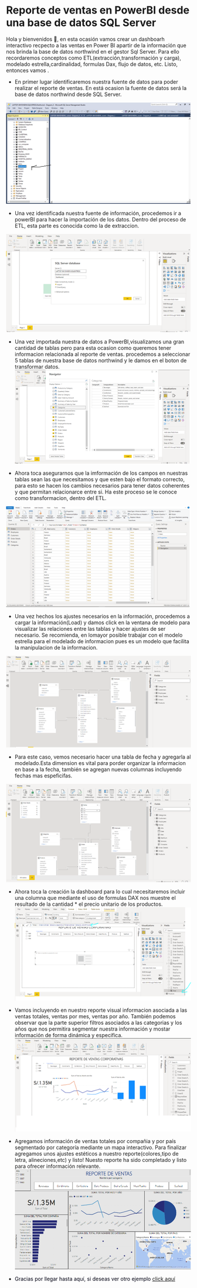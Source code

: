 # Reporte de ventas en PowerBI desde una base de datos SQL Server

Hola y bienvenidos :wave:, en esta ocasión vamos crear un dashboarh interactivo recpecto a las ventas en Power BI apartir de la información que nos brinda la base de datos northwind en el gestor Sql Server.
Para ello recordaremos conceptos como ETL(extracción,transformación y carga), modelado estrella,cardinalidad, formulas Dax, flujo de datos, etc. Listo, entonces vamos
.

- En primer lugar identificaremos nuestra fuente de datos para poder realizar el reporte de ventas. En está ocasion la fuente de datos será la base de datos northwind desde SQL Server.
 
![pagina de sql](20.png)

- Una vez identificada nuestra fuente de información, procedemos ir a powerBI para hacer la importación de los datos. Dentro del proceso de ETL, esta parte es conocida como la de extraccion. 

![Importacion de bd](21.png)

- Una vez importada nuestra de datos a PowerBI,visualizamos una gran cantidad de tablas pero para esta ocasion como queremos tener informacion relacionada al reporte de ventas. procedemos a seleccionar 5 tablas de nuestra base de datos northwind y le damos en el boton de transformar datos.
![Seleccion de tablas](23seleccion%20de%20tablas%20a%20trabajar.png)

- Ahora toca asegurarnos que la imformación de los campos en nuestras tablas sean las que necesitamos y que esten bajo el formato correcto, para esto se hacen los cambios necesarios para tener datos coherentes y que permitan relacionarce entre si. Ha este proceso se le conoce como transformacion, dentro del ETL.

![Transformacion de la informacion](24Tratamiento%20de%20los%20datos.png)

- Una vez hechos los ajustes necesarios en la información, procedemos a cargar la información(Load) y damos click en la ventana de modelo para visualizar las relaciones entre las tablas y hacer ajustes de ser necesario. Se recomienda, en lomayor posible trabajar con el modelo estrella para el modelado de informacion pues es un modelo que facilita la manipulacion de la informacion.

![Relaciones entre tablas](25%20relacion%20de%20tablas.png)

- Para este caso, vemos necesario hacer una tabla de fecha y agregarla al modelado.Esta dimension es vital para porder organizar la informacion en base a la fecha, también se agregan nuevas columnas incluyendo fechas mas espeficifas.

![Tabla fecha](26%20Creacion%20de%20tabla%20fechas.png)

- Ahora toca la creación la dashboard para lo cual necesitaremos incluir una columna que mediante el uso de formulas DAX nos muestre el resultado de la cantidad * el precio unitario de los productos.
![Dax](29%20agregamos%20una%20nueva%20mediada%20total.png)

- Vamos incluyendo en nuestro reporte visual informacion asociada a las ventas totales, ventas por mes, ventas por año.
También podemos observar que la parte superior filtros asociados a las categorias y los años que nos permitira segmentar nuestra información y mostar información de forma dinámica y especifica. 
![Modelado del reporte](30Reporteavanzado.png)

- Agregamos información de ventas totales por compañia y por país segmentado por categoría mediante un mapa interactivo.
Para finalizar agregamos unos ajustes estéticos a nuestro reporte(colores,tipo de letra, alineciones,etc) y listo!
Nuesto reporte ha sido completado y listo para ofrecer información relevante.
![reporte](32.PNG)


 * <span style="color:#000112"> Gracias por llegar hasta aquí, si deseas ver otro ejemplo [click aquí](https://github.com/alexgarciaa/Caso-PowerBI-1/blob/main/hello.md)</span>
 
